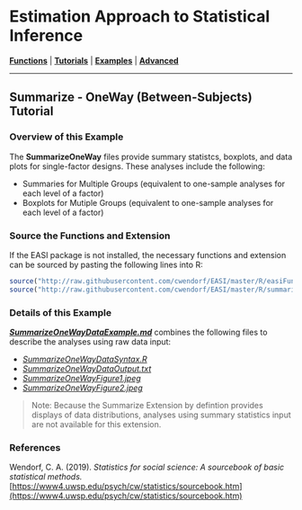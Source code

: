 # Estimation Approach to Statistical Inference

[**Functions**](../../Functions) | 
[**Tutorials**](../../Tutorials) | 
[**Examples**](../../Examples) | 
[**Advanced**](../../Advanced)

---

## Summarize - OneWay (Between-Subjects) Tutorial

### Overview of this Example

The **SummarizeOneWay** files provide summary statistcs, boxplots, and data plots for single-factor designs. These analyses include the following:

- Summaries for Multiple Groups (equivalent to one-sample analyses for each level of a factor)
- Boxplots for Mutiple Groups (equivalent to one-sample analyses for each level of a factor)

### Source the Functions and Extension

If the EASI package is not installed, the necessary functions and extension can be sourced by pasting the following lines into R:
```r
source("http://raw.githubusercontent.com/cwendorf/EASI/master/R/easiFunctions.R")
source("http://raw.githubusercontent.com/cwendorf/EASI/master/R/summarizeExtension.R")
```

### Details of this Example
 
[_**SummarizeOneWayDataExample.md**_](./SummarizeOneWayDataExample.md) combines the following files to describe the analyses using raw data input:

- [_SummarizeOneWayDataSyntax.R_](./SummarizeOneWayDataSyntax.R)
- [_SummarizeOneWayDataOutput.txt_](./SummarizeOneWayDataOutput.txt)
- [_SummarizeOneWayFigure1.jpeg_](./SummarizeOneWayFigure1.jpeg)
- [_SummarizeOneWayFigure2.jpeg_](./SummarizeOneWayFigure2.jpeg)

> Note: Because the Summarize Extension by defintion provides displays of data distributions, analyses using summary statistics input are not available for this extension.

### References

Wendorf, C. A. (2019). _Statistics for social science: A sourcebook of basic statistical methods._ [https://www4.uwsp.edu/psych/cw/statistics/sourcebook.htm](https://www4.uwsp.edu/psych/cw/statistics/sourcebook.htm)
